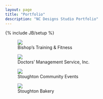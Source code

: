 ```yaml
---
layout: page
title: "Portfolio"
description: "NC Designs Studio Portfolio"
---
```

{% include JB/setup %}

<section class="container">
	<article class="row">
		<figure  class="col-xs-12 col-sm-3">
			<img class="img-responsive thumbnail" src="http://i.imgur.com/QX9iKlw.jpg"><br>
			<figcaption>Bishop&rsquo;s Training &amp; Fitness</figcaption>
		</figure>
		<figure class="col-xs-12 col-sm-3">
			<img class="img-responsive thumbnail" src="http://i.imgur.com/ieNZfe8.gif"><br>
			<figcaption>Doctors&rsquo; Management Service, Inc.</figcaption>
		</figure>
		<figure class="col-xs-12 col-sm-3">
			<img class="img-responsive thumbnail" src="http://i.imgur.com/SzJSEuH.jpg"><br>
			<figcaption>Stoughton Community Events</figcaption>
		</figure>
		<figure class="col-xs-12 col-sm-3">
			<img class="img-responsive thumbnail" src="http://i.imgur.com/vIxXhSg.gif">
			<figcaption>Stoughton Bakery</figcaption>
		</figure>
	</article>
</section>